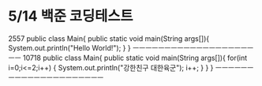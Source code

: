 # 5/14 백준 코딩테스트
2557
public class Main{
    public static void main(String args[]){
        System.out.println("Hello World!");
    }
}
ㅡㅡㅡㅡㅡㅡㅡㅡㅡㅡㅡㅡㅡㅡㅡㅡㅡㅡㅡㅡㅡ
10718
public class Main{
    public static void main(String args[]){
        for(int i=0;i<=2;i++) {
            System.out.println("강한친구 대한육군");
            i++;
        }
    }
}
ㅡㅡㅡㅡㅡㅡㅡㅡㅡㅡㅡㅡㅡㅡㅡㅡㅡㅡㅡㅡㅡ

